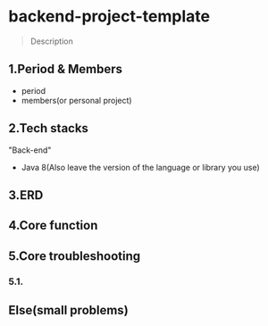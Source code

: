 # backend-project-template
> Description

## 1.Period & Members
- period
- members(or personal project)

## 2.Tech stacks
"Back-end"
- Java 8(Also leave the version of the language or library you use)

## 3.ERD

## 4.Core function

## 5.Core troubleshooting
### 5.1. 

## Else(small problems)
